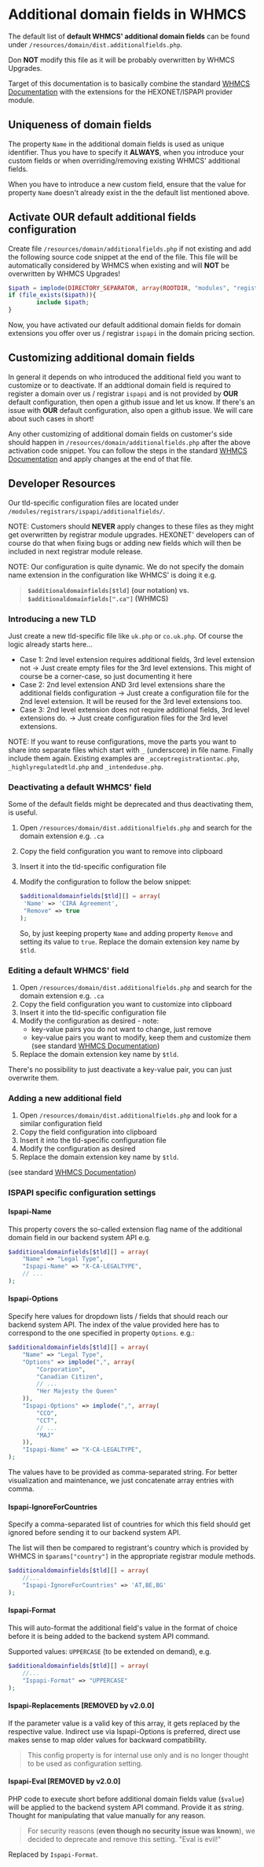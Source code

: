 # Additional domain fields in WHMCS

The default list of **default WHMCS' additional domain fields** can be found under `/resources/domain/dist.additionalfields.php`.

Don **NOT** modify this file as it will be probably overwritten by WHMCS Upgrades.

Target of this documentation is to basically combine the standard [WHMCS Documentation](https://docs.whmcs.com/Additional_Domain_Fields) with the extensions for the HEXONET/ISPAPI provider module.

## Uniqueness of domain fields

The property `Name` in the additional domain fields is used as unique identifier. Thus you have to specify it **ALWAYS**, when you introduce your custom fields or when overriding/removing existing WHMCS' additional fields.

When you have to introduce a new custom field, ensure that the value for property `Name` doesn't already exist in the the default list mentioned above.

## Activate OUR default additional fields configuration

Create file `/resources/domain/additionalfields.php` if not existing and add the following source code snippet at the end of the file. This file will be automatically considered by WHMCS when existing and will **NOT** be overwritten by WHMCS Upgrades!

```php
$ipath = implode(DIRECTORY_SEPARATOR, array(ROOTDIR, "modules", "registrars", "ispapi", "additionalfields.php"));
if (file_exists($ipath)){
        include $ipath;
}
```

Now, you have activated our default additional domain fields for domain extensions you offer over us / registrar `ispapi` in the domain pricing section.

## Customizing additional domain fields

In general it depends on who introduced the additional field you want to customize or to deactivate. If an addtional domain field is required to register a domain over us / registrar `ispapi` and is not provided by **OUR** default configuration, then open a github issue and let us know. If there's an issue with **OUR** default configuration, also open a github issue. We will care about such cases in short!

Any other customizing of additional domain fields on customer's side should happen in `/resources/domain/additionalfields.php` after the above activation code snippet. You can follow the steps in the standard [WHMCS Documentation](https://docs.whmcs.com/Additional_Domain_Fields) and apply changes at the end of that file.

## Developer Resources

Our tld-specific configuration files are located under `/modules/registrars/ispapi/additionalfields/`.

NOTE: Customers should **NEVER** apply changes to these files as they might get overwritten by registrar module upgrades. HEXONET' developers can of course do that when fixing bugs or adding new fields which will then be included in next registrar module release.

NOTE: Our configuration is quite dynamic. We do not specify the domain name extension in the configuration like WHMCS' is doing it e.g.

> **```$additionaldomainfields[$tld]``` (our notation) vs. ```$additionaldomainfields[".ca"]``` (WHMCS)**

### Introducing a new TLD

Just create a new tld-specific file like `uk.php` or `co.uk.php`. Of course the logic already starts here...

* Case 1: 2nd level extension requires additional fields, 3rd level extension not
  -> Just create empty files for the 3rd level extensions. This might of course be a corner-case, so just documenting it here
* Case 2: 2nd level extension AND 3rd level extensions share the additional fields configuration
  -> Just create a configuration file for the 2nd level extension. It will be reused for the 3rd level extensions too.
* Case 3: 2nd level extension does not require additional fields, 3rd level extensions do.
  -> Just create configuration files for the 3rd level extensions.

NOTE: If you want to reuse configurations, move the parts you want to share into separate files which start with `_` (underscore) in file name. Finally include them again.
Existing examples are `_acceptregistrationtac.php`, `_highlyregulatedtld.php` and `_intendeduse.php`.

### Deactivating a default WHMCS' field

Some of the default fields might be deprecated and thus deactivating them, is useful.

1. Open `/resources/domain/dist.additionalfields.php` and search for the domain extension e.g. `.ca`
2. Copy the field configuration you want to remove into clipboard
3. Insert it into the tld-specific configuration file
4. Modify the configuration to follow the below snippet:

   ```php
   $additionaldomainfields[$tld][] = array(
    'Name' => 'CIRA Agreement',
    "Remove" => true
   );
   ```

   So, by just keeping property `Name` and adding property `Remove` and setting its value to `true`. Replace the domain extension key name by `$tld`.

### Editing a default WHMCS' field

1. Open `/resources/domain/dist.additionalfields.php` and search for the domain extension e.g. `.ca`
2. Copy the field configuration you want to customize into clipboard
3. Insert it into the tld-specific configuration file
4. Modify the configuration as desired - note:
   * key-value pairs you do not want to change, just remove
   * key-value pairs you want to modify, keep them and customize them (see standard [WHMCS Documentation](https://docs.whmcs.com/Additional_Domain_Fields))
5. Replace the domain extension key name by `$tld`.

There's no possibility to just deactivate a key-value pair, you can just overwrite them.

### Adding a new additional field

1. Open `/resources/domain/dist.additionalfields.php` and look for a similar configuration field
2. Copy the field configuration into clipboard
3. Insert it into the tld-specific configuration file
4. Modify the configuration as desired
5. Replace the domain extension key name by `$tld`.

(see standard [WHMCS Documentation](https://docs.whmcs.com/Additional_Domain_Fields))

### ISPAPI specific configuration settings

#### Ispapi-Name

This property covers the so-called extension flag name of the additional domain field in our backend system API e.g.

```php
$additionaldomainfields[$tld][] = array(
    "Name" => "Legal Type",
    "Ispapi-Name" => "X-CA-LEGALTYPE",
    // ...
);
```

#### Ispapi-Options

Specify here values for dropdown lists / fields that should reach our backend system API. The index of the value provided here has to correspond to the one specified in property `Options`. e.g.:

```php
$additionaldomainfields[$tld][] = array(
    "Name" => "Legal Type",
    "Options" => implode(",", array(
        "Corporation",
        "Canadian Citizen",
        // ...
        "Her Majesty the Queen"
    )),
    "Ispapi-Options" => implode(",", array(
        "CCO",
        "CCT",
        // ...
        "MAJ"
    )),
    "Ispapi-Name" => "X-CA-LEGALTYPE",
);
```

The values have to be provided as comma-separated string. For better visualization and maintenance, we just concatenate array entries with comma.

#### Ispapi-IgnoreForCountries

Specify a comma-separated list of countries for which this field should get ignored before sending it to our backend system API.

The list will then be compared to registrant's country which is provided by WHMCS in `$params["country"]` in the appropriate registrar module methods.

```php
$additionaldomainfields[$tld][] = array(
    //...
    "Ispapi-IgnoreForCountries" => 'AT,BE,BG'
);
```

#### Ispapi-Format

This will auto-format the additional field's value in the format of choice before it is being added to the backend system API command.

Supported values: `UPPERCASE` (to be extended on demand), e.g.

```php
$additionaldomainfields[$tld][] = array(
    //...
    "Ispapi-Format" => "UPPERCASE"
);
```

#### Ispapi-Replacements [REMOVED by v2.0.0]

If the parameter value is a valid key of this array, it gets replaced by the respective value. Indirect use via Ispapi-Options is preferred, direct use makes sense to map older values for backward compatibility.

> This config property is for internal use only and is no longer thought to be used as configuration setting.

#### Ispapi-Eval [REMOVED by v2.0.0]

PHP code to execute short before additional domain fields value (`$value`) will be applied to the backend system API command.
Provide it as _string_. Thought for manipulating that value manually for any reason.

> For security reasons (**even though no security issue was known**), we decided to deprecate and remove this setting. "Eval is evil!"

Replaced by `Ispapi-Format`.
